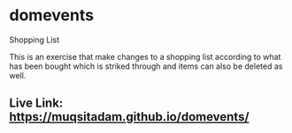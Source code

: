 # domevents

Shopping List

This is an exercise that make changes to a shopping list according to what has been bought which is striked through and items can also be deleted as well.

## Live Link: https://muqsitadam.github.io/domevents/
